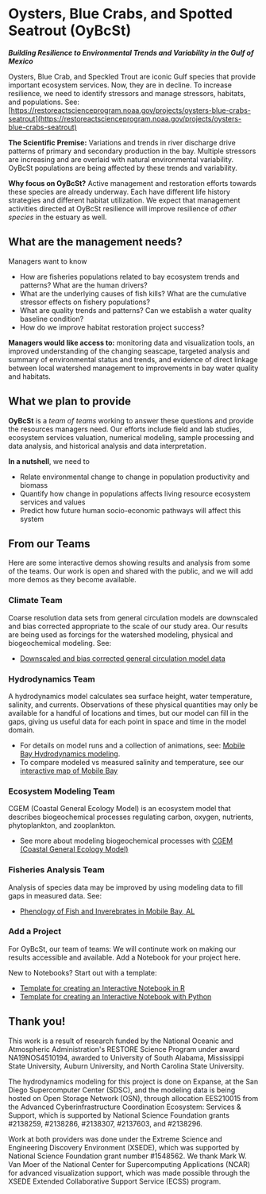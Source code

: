 # Oysters, Blue Crabs, and Spotted Seatrout (OyBcSt)
***Building Resilience to Environmental Trends and Variability in the Gulf of Mexico***

Oysters, Blue Crab, and Speckled Trout are iconic Gulf species that provide important ecosystem services. Now, they are in decline. To increase resilience, we need to identify stressors and manage stressors, habitats, and populations.
See: [https://restoreactscienceprogram.noaa.gov/projects/oysters-blue-crabs-seatrout](https://restoreactscienceprogram.noaa.gov/projects/oysters-blue-crabs-seatrout)

**The Scientific Premise:** Variations and trends in river discharge drive patterns of primary and secondary production in the bay. Multiple stressors are increasing and are overlaid with natural environmental variability. OyBcSt populations are being affected by these trends and variability.

**Why focus on OyBcSt?** Active management and restoration efforts towards these species are already underway. Each have different life history strategies and different habitat utilization.  We expect that management activities directed at OyBcSt resilience will improve resilience of *other species* in the estuary as well.

## What are the management needs?
Managers want to know
- How are fisheries populations related to bay ecosystem trends and patterns? What are the human drivers?
- What are the underlying causes of fish kills? What are the cumulative stressor effects on fishery populations?
- What are quality trends and patterns? Can we establish a water quality baseline condition?
- How do we improve habitat restoration project success?

**Managers would like access to:** monitoring data and visualization tools, an improved understanding of the changing seascape, targeted analysis and summary of environmental status and trends, and evidence of direct linkage between local watershed management to improvements in bay water quality and habitats. 

## What we plan to provide

**OyBcSt** is a *team of teams* working to answer these questions and provide the resources managers need.  Our efforts include field and lab studies, ecosystem services valuation, numerical modeling, sample processing and data analysis, and historical analysis and data interpretation.

**In a nutshell**, we need to 
- Relate environmental change to change in population productivity and biomass 
- Quantify how change in populations affects living resource ecosystem services and values
- Predict how future human socio-economic pathways will affect this system

## From our Teams
Here are some interactive demos showing results and analysis from some of the teams.  Our work is open and shared with the public, and we will add more demos as they become available.

### Climate Team
Coarse resolution data sets from general circulation models are downscaled and bias corrected appropriate to the scale of our study area. Our results are being used as forcings for the watershed modeling, physical and biogeochemical modeling. See:
- [Downscaled and bias corrected general circulation model data](https://github.com/OyBcSt/Climate_data)

### Hydrodynamics Team
A hydrodynamics model calculates sea surface height, water temperature, salinity, and currents. Observations of these physical quantities may only be available for a handful of locations and times, but our model can fill in the gaps, giving us useful data for each point in space and time in the model domain.
- For details on model runs and a collection of animations, see: [Mobile Bay Hydrodynamics modeling](https://oybcst.github.io).
- To compare modeled vs measured salinity and temperature, see our [interactive map of Mobile Bay](https://lisalenorelowe.shinyapps.io/shiny-mb/)

### Ecosystem Modeling Team
CGEM (Coastal General Ecology Model) is an ecosystem model that describes biogeochemical processes regulating carbon, oxygen, nutrients, phytoplankton, and zooplankton. 
- See more about modeling biogeochemical processes with [CGEM (Coastal General Ecology Model)](https://github.com/OyBcSt/cgem-schism)

### Fisheries Analysis Team
Analysis of species data may be improved by using modeling data to fill gaps in measured data.  See:
- [Phenology of Fish and Inverebrates in Mobile Bay, AL](https://github.com/OyBcSt/oybcst-fish)

### Add a Project
For OyBcSt, our team of teams: We will continute work on making our results accessible and available.  Add a Notebook for your project here.

New to Notebooks?  Start out with a template:
- [Template for creating an Interactive Notebook in R](https://github.com/OyBcSt/project-template-r)
- [Template for creating an Interactive Notebook with Python](https://github.com/OyBcSt/project-template-python)


## Thank you!
This work is a result of research funded by the National Oceanic and Atmospheric Administration's RESTORE Science Program under award NA19NOS4510194, awarded to University of South Alabama, Mississippi State University, Auburn University, and North Carolina State University.

The hydrodynamics modeling for this project is done on Expanse, at the San Diego Supercomputer Center (SDSC), and the modeling data is being hosted on Open Storage Network (OSN), through allocation EES210015 from the Advanced Cyberinfrastructure Coordination Ecosystem: Services & Support, which is supported by National Science Foundation grants #2138259, #2138286, #2138307, #2137603, and #2138296.

Work at both providers was done under the Extreme Science and Engineering Discovery Environment (XSEDE), which was supported by National Science Foundation grant number #1548562.  We thank Mark W. Van Moer of the National Center for Supercomputing Applications (NCAR) for advanced visualization support, which was made possible through the XSEDE Extended Collaborative Support Service (ECSS) program.
